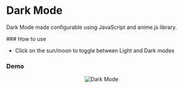 # Dark Mode

Dark Mode made configurable using JavaScript and anime.js library.

### How to use

* Click on the sun/moon to toggle between Light and Dark modes

### Demo

<p align="center">
  <img alt="Dark Mode" src='https://user-images.githubusercontent.com/39765499/55764155-4b695580-5a62-11e9-85b5-bcb10f2bc022.gif'>
</p>

